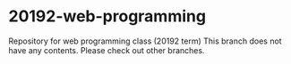 # 20192-web-programming
Repository for web programming class (20192 term)
This branch does not have any contents. Please check out other branches.
